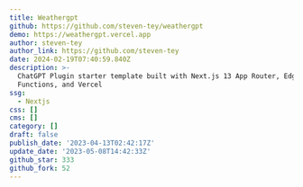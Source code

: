 ```yaml
---
title: Weathergpt
github: https://github.com/steven-tey/weathergpt
demo: https://weathergpt.vercel.app
author: steven-tey
author_link: https://github.com/steven-tey
date: 2024-02-19T07:40:59.840Z
description: >-
  ChatGPT Plugin starter template built with Next.js 13 App Router, Edge
  Functions, and Vercel
ssg:
  - Nextjs
css: []
cms: []
category: []
draft: false
publish_date: '2023-04-13T02:42:17Z'
update_date: '2023-05-08T14:42:33Z'
github_star: 333
github_fork: 52
---
```

